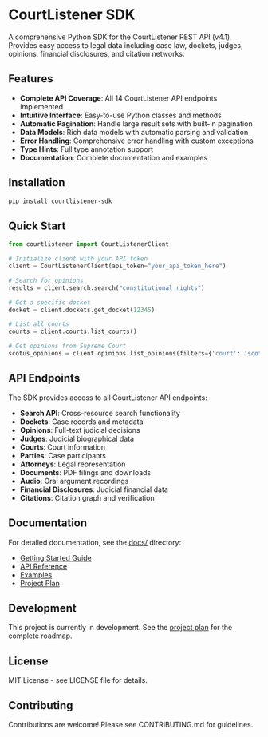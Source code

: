 # CourtListener SDK

A comprehensive Python SDK for the CourtListener REST API (v4.1). Provides easy access to legal data including case law, dockets, judges, opinions, financial disclosures, and citation networks.

## Features

- **Complete API Coverage**: All 14 CourtListener API endpoints implemented
- **Intuitive Interface**: Easy-to-use Python classes and methods
- **Automatic Pagination**: Handle large result sets with built-in pagination
- **Data Models**: Rich data models with automatic parsing and validation
- **Error Handling**: Comprehensive error handling with custom exceptions
- **Type Hints**: Full type annotation support
- **Documentation**: Complete documentation and examples

## Installation

```bash
pip install courtlistener-sdk
```

## Quick Start

```python
from courtlistener import CourtListenerClient

# Initialize client with your API token
client = CourtListenerClient(api_token="your_api_token_here")

# Search for opinions
results = client.search.search("constitutional rights")

# Get a specific docket
docket = client.dockets.get_docket(12345)

# List all courts
courts = client.courts.list_courts()

# Get opinions from Supreme Court
scotus_opinions = client.opinions.list_opinions(filters={'court': 'scotus'})
```

## API Endpoints

The SDK provides access to all CourtListener API endpoints:

- **Search API**: Cross-resource search functionality
- **Dockets**: Case records and metadata
- **Opinions**: Full-text judicial decisions
- **Judges**: Judicial biographical data
- **Courts**: Court information
- **Parties**: Case participants
- **Attorneys**: Legal representation
- **Documents**: PDF filings and downloads
- **Audio**: Oral argument recordings
- **Financial Disclosures**: Judicial financial data
- **Citations**: Citation graph and verification

## Documentation

For detailed documentation, see the [docs/](docs/) directory:

- [Getting Started Guide](docs/getting_started.md)
- [API Reference](docs/api_reference.md)
- [Examples](docs/examples.md)
- [Project Plan](docs/project-plan.md)

## Development

This project is currently in development. See the [project plan](docs/project-plan.md) for the complete roadmap.

## License

MIT License - see LICENSE file for details.

## Contributing

Contributions are welcome! Please see CONTRIBUTING.md for guidelines. 